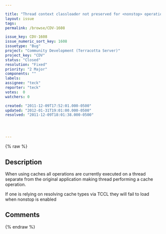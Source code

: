 ```yaml
---

title: "Thread context classloader not preserved for <nonstop> operations"
layout: issue
tags: 
permalink: /browse/CDV-1608

issue_key: CDV-1608
issue_numeric_sort_key: 1608
issuetype: "Bug"
project: "Community Development (Terracotta Server)"
project_key: "CDV"
status: "Closed"
resolution: "Fixed"
priority: "2 Major"
components: ""
labels: 
assignee: "teck"
reporter: "teck"
votes:  0
watchers: 0

created: "2011-12-09T17:52:01.000-0500"
updated: "2012-01-31T19:01:00.000-0500"
resolved: "2011-12-09T18:01:38.000-0500"




---
```


{% raw %}

## Description

<div markdown="1" class="description">

When using <nonstop> caches all operations are currently executed on a thread separate from the original application making thread performing a cache operation. 

If one is relying on resolving cache types via TCCL they will fail to load when nonstop is enabled 



</div>

## Comments



{% endraw %}
